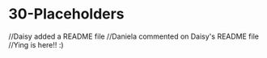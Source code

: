 # 30-Placeholders
//Daisy added a README file
//Daniela commented on Daisy's README file
//Ying is here!! :)
